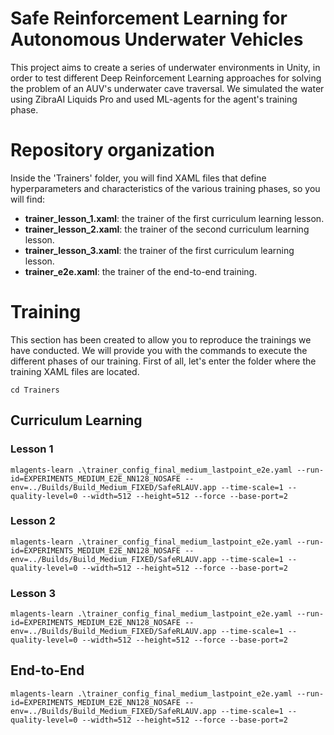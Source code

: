 # Safe Reinforcement Learning for Autonomous Underwater Vehicles

This project aims to create a series of underwater environments in Unity, in order to test different Deep Reinforcement Learning approaches for solving the problem of an AUV's underwater cave traversal. We simulated the water using ZibraAI Liquids Pro and used ML-agents for the agent's training phase.

# Repository organization
Inside the 'Trainers' folder, you will find XAML files that define hyperparameters and characteristics of the various training phases, so you will find:

 - **trainer_lesson_1.xaml**: the trainer of the first curriculum learning lesson.
 - **trainer_lesson_2.xaml**: the trainer of the second curriculum learning lesson.
 - **trainer_lesson_3.xaml**: the trainer of the first curriculum learning lesson.
 - **trainer_e2e.xaml**: the trainer of the end-to-end training.

# Training

This section has been created to allow you to reproduce the trainings we have conducted. We will provide you with the commands to execute the different phases of our training.
First of all, let's enter the folder where the training XAML files are located.

	cd Trainers

## Curriculum Learning


### Lesson 1

    mlagents-learn .\trainer_config_final_medium_lastpoint_e2e.yaml --run-id=EXPERIMENTS_MEDIUM_E2E_NN128_NOSAFE --env=../Builds/Build_Medium_FIXED/SafeRLAUV.app --time-scale=1 --quality-level=0 --width=512 --height=512 --force --base-port=2

### Lesson 2
	mlagents-learn .\trainer_config_final_medium_lastpoint_e2e.yaml --run-id=EXPERIMENTS_MEDIUM_E2E_NN128_NOSAFE --env=../Builds/Build_Medium_FIXED/SafeRLAUV.app --time-scale=1 --quality-level=0 --width=512 --height=512 --force --base-port=2

### Lesson 3
	mlagents-learn .\trainer_config_final_medium_lastpoint_e2e.yaml --run-id=EXPERIMENTS_MEDIUM_E2E_NN128_NOSAFE --env=../Builds/Build_Medium_FIXED/SafeRLAUV.app --time-scale=1 --quality-level=0 --width=512 --height=512 --force --base-port=2

## End-to-End

	mlagents-learn .\trainer_config_final_medium_lastpoint_e2e.yaml --run-id=EXPERIMENTS_MEDIUM_E2E_NN128_NOSAFE --env=../Builds/Build_Medium_FIXED/SafeRLAUV.app --time-scale=1 --quality-level=0 --width=512 --height=512 --force --base-port=2
